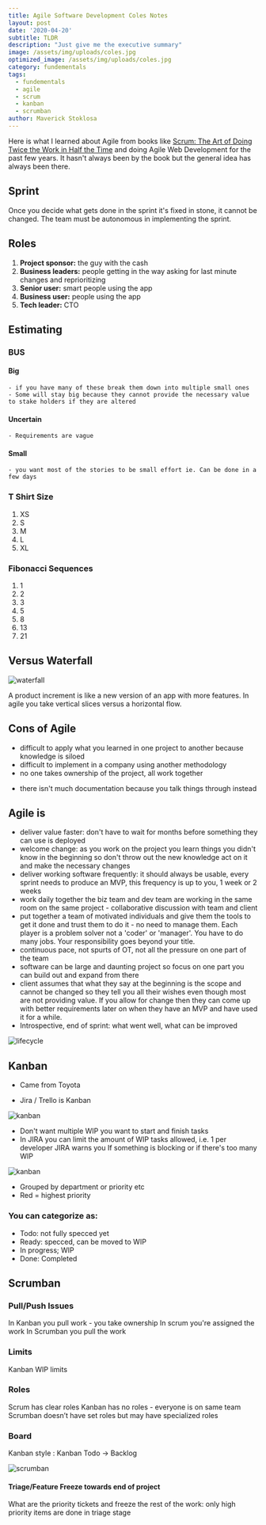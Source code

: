 ```yaml
---
title: Agile Software Development Coles Notes
layout: post
date: '2020-04-20'
subtitle: TLDR
description: "Just give me the executive summary"
image: /assets/img/uploads/coles.jpg
optimized_image: /assets/img/uploads/coles.jpg
category: fundementals
tags:
  - fundementals
  - agile
  - scrum
  - kanban
  - scrumban
author: Maverick Stoklosa
---
```


Here is what I learned about Agile from books like [Scrum: The Art of Doing Twice the Work in Half the Time](https://amzn.to/3eW64p1) and doing Agile Web Development for the past few years. It hasn't always been by the book but the general idea has always been there.

## Sprint

Once you decide what gets done in the sprint it's fixed in stone, it cannot be changed. The team must be autonomous in implementing the sprint.

## Roles

1. **Project sponsor:** the guy with the cash
1. **Business leaders:** people getting in the way asking for last minute changes and reprioritizing
1. **Senior user:** smart people using the app
1. **Business user:** people using the app
1. **Tech leader:** CTO

## Estimating

### BUS

#### Big
	- if you have many of these break them down into multiple small ones
	- Some will stay big because they cannot provide the necessary value to stake holders if they are altered

#### Uncertain
	- Requirements are vague

#### Small
	- you want most of the stories to be small effort ie. Can be done in a few days

### T Shirt Size

1. XS
1. S
1. M
1. L
1. XL

### Fibonacci Sequences
1. 1
1. 2
1. 3
1. 5
1. 8
1. 13
1. 21

## Versus Waterfall

![waterfall](/assets/img/uploads/agile_1.png)

A product increment is like a new version of an app with more features. In agile you take vertical slices versus a horizontal flow.

## Cons of Agile

- difficult to apply what you learned in one project to another because knowledge is siloed
- difficult to implement in a company using another methodology
- no one takes ownership of the project, all work together
* there isn't much documentation because you talk things through instead

## Agile is

* deliver value faster: don't have to wait for months before something they can use is deployed
* welcome change: as you work on the project  you learn things you didn't know in the beginning so don't throw out the new knowledge act on it and make the necessary changes
* deliver working software frequently: it should always be usable, every sprint needs to produce an MVP, this frequency is up to you, 1 week or 2 weeks
* work daily together the biz team and dev team are working in the same room on the same project - collaborative discussion with team and client
* put together a team of motivated individuals and give them the tools to get it done and trust them to do it - no need to manage them. Each player is a problem solver not a 'coder' or 'manager'. You have to do many jobs. Your responsibility goes beyond your title.
* continuous pace, not spurts of OT, not all the pressure on one part of the team
* software can be large and daunting project so focus on one part you can build out and expand from there
* client assumes that what they say at the beginning is the scope and cannot be changed so they tell you all their wishes even though most are not providing value. If you allow for change then they can come up with better requirements later on when they have an MVP and have used it for a while.
* Introspective, end of sprint: what went well, what can be improved

![lifecycle](/assets/img/uploads/agile_2.png)

## Kanban

- Came from Toyota
* Jira / Trello is Kanban

![kanban](/assets/img/uploads/agile_3.png)

- Don't want multiple WIP you want to start and finish tasks 
- In JIRA you can limit the amount of WIP tasks allowed, i.e. 1 per developer
JIRA warns you If something is blocking or if there's too many WIP

![kanban](/assets/img/uploads/agile_4.png)

- Grouped by department or priority etc
- Red = highest priority

### You can categorize as:

* Todo: not fully specced yet
* Ready: specced, can be moved to WIP
* In progress; WIP
* Done: Completed

## Scrumban 

### Pull/Push Issues
In Kanban you pull work - you take ownership
In scrum you're assigned the work
In Scrumban you pull the work

### Limits
Kanban WIP limits

### Roles
Scrum has clear roles
Kanban has no roles - everyone is on same team
Scrumban doesn’t have set roles but may have specialized roles

### Board
Kanban style
:
Kanban Todo -> Backlog

![scrumban](/assets/img/uploads/agile_5.png)

#### Triage/Feature Freeze towards end of project

What are the priority tickets and freeze the rest of the work: only high priority items are done in triage stage
